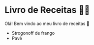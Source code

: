 # Livro de Receitas :man_cook:

Olá! Bem vindo ao meu livro de receitas :wave:

- Strogonoff de frango
- Pavê

